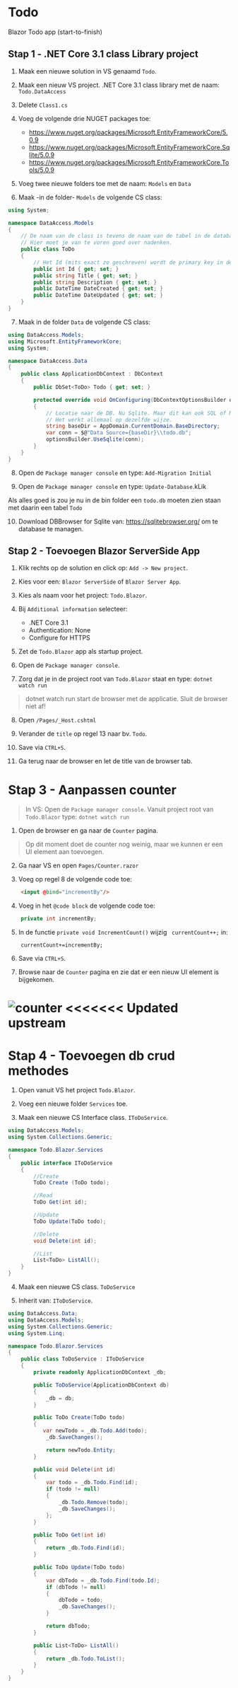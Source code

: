 # Todo

Blazor Todo app (start-to-finish)

## Stap 1 - .NET Core 3.1 class Library project

1. Maak een nieuwe solution in VS genaamd `Todo`.

2. Maak een nieuw VS project. .NET Core 3.1 class library met de naam: `Todo.DataAccess`
3. Delete `Class1.cs`
4. Voeg de volgende drie NUGET packages toe:
    - https://www.nuget.org/packages/Microsoft.EntityFrameworkCore/5.0.9
    - https://www.nuget.org/packages/Microsoft.EntityFrameworkCore.Sqlite/5.0.9
    - https://www.nuget.org/packages/Microsoft.EntityFrameworkCore.Tools/5.0.9
5. Voeg twee nieuwe folders toe met de naam: `Models` en `Data`
6. Maak -in de folder- `Models` de volgende CS class:

```csharp
using System;

namespace DataAccess.Models
{
    // De naam van de class is tevens de naam van de tabel in de database.
    // Hier moet je van te voren goed over nadenken.
    public class ToDo
    {
        // Het Id (mits exact zo geschreven) wordt de primary key in de database
        public int Id { get; set; }
        public string Title { get; set; }
        public string Description { get; set; }
        public DateTime DateCreated { get; set; }
        public DateTime DateUpdated { get; set; }
    }
}
```

7. Maak in de folder `Data` de volgende CS class:

```csharp
using DataAccess.Models;
using Microsoft.EntityFrameworkCore;
using System;

namespace DataAccess.Data
{
    public class ApplicationDbContext : DbContext
    {
        public DbSet<ToDo> Todo { get; set; }

        protected override void OnConfiguring(DbContextOptionsBuilder optionsBuilder)
        {
            // Locatie naar de DB. Nu Sqlite. Maar dit kan ook SQL of MongoDB zijn.
            // Het werkt allemaal op dezelfde wijze.
            string baseDir = AppDomain.CurrentDomain.BaseDirectory;
            var conn = $@"Data Source={baseDir}\\todo.db";
            optionsBuilder.UseSqlite(conn);
        }
    }
}
```

8. Open de `Package manager console` en type: `Add-Migration Initial`

9. Open de `Package manager console` en type: `Update-Database`.kLik

Als alles goed is zou je nu in de bin folder een `todo.db` moeten zien staan met daarin een tabel `Todo`

10. Download DBBrowser for Sqlite van: https://sqlitebrowser.org/ om te database te managen.

## Stap 2 - Toevoegen Blazor ServerSide App

1. Klik rechts op de solution en click op: `Add -> New project`.

2. Kies voor een: `Blazor ServerSide` of `Blazor Server App`.

3. Kies als naam voor het project: `Todo.Blazor`.

4. Bij `Additional information` selecteer:
    - .NET Core 3.1
    - Authentication: None
    - Configure for HTTPS

5. Zet de `Todo.Blazor` app als startup project.

6. Open de `Package manager console`.

7. Zorg dat je in de project root van `Todo.Blazor` staat en type: `dotnet watch run`

> dotnet watch run start de browser met de applicatie. Sluit de browser niet af!

8. Open `/Pages/_Host.cshtml`

9. Verander de `title` op regel 13 naar bv. `Todo`.

10. Save via `CTRL+S`.

11. Ga terug naar de browser en let de title van de browser tab.

# Stap 3 - Aanpassen counter

> In VS: Open de `Package manager console`. Vanuit project root van `Todo.Blazor` type: `dotnet watch run`

1. Open de browser en ga naar de `Counter` pagina.

> Op dit moment doet de counter nog weinig, maar we kunnen er een UI element aan toevoegen.

2. Ga naar VS en open `Pages/Counter.razor`

3. Voeg op regel 8 de volgende code toe:

```html
    <input @bind="incrementBy"/>
```

4. Voeg in het `@code block` de volgende code toe:

```csharp
    private int incrementBy;
```

5. In de functie `private void IncrementCount()` wijzig ` currentCount++;` in:

```charp
    currentCount+=incrementBy;
```

6. Save via `CTRL+S`.

7. Browse naar de `Counter` pagina en zie dat er een nieuw UI element is bijgekomen.

![counter](./assets/counter.png)
<<<<<<< Updated upstream
=======

# Stap 4 - Toevoegen db crud methodes

1. Open vanuit VS het project `Todo.Blazor`.

2. Voeg een nieuwe folder `Services` toe.

3. Maak een nieuwe CS Interface class. `IToDoService`.

```csharp
using DataAccess.Models;
using System.Collections.Generic;

namespace Todo.Blazor.Services
{
    public interface IToDoService
    {
        //Create
        ToDo Create (ToDo todo);

        //Read
        ToDo Get(int id);

        //Update
        ToDo Update(ToDo todo);

        //Delete
        void Delete(int id);

        //List
        List<ToDo> ListAll();
    }
}
```

4. Maak een nieuwe CS class. `ToDoService`

5. Inherit van: `IToDoService`.

```csharp
using DataAccess.Data;
using DataAccess.Models;
using System.Collections.Generic;
using System.Linq;

namespace Todo.Blazor.Services
{
    public class ToDoService : IToDoService
    {
        private readonly ApplicationDbContext _db;

        public ToDoService(ApplicationDbContext db)
        {
            _db = db;
        }

        public ToDo Create(ToDo todo)
        {
           var newTodo = _db.Todo.Add(todo);
            _db.SaveChanges();

            return newTodo.Entity;
        }

        public void Delete(int id)
        {
            var todo = _db.Todo.Find(id);
            if (todo != null)
            {
                _db.Todo.Remove(todo);
                _db.SaveChanges();
            };
        }

        public ToDo Get(int id)
        {
            return _db.Todo.Find(id);
        }

        public ToDo Update(ToDo todo)
        {
            var dbTodo = _db.Todo.Find(todo.Id);
            if (dbTodo != null)
            {
                dbTodo = todo;
                _db.SaveChanges();
            }

            return dbTodo;
        }

        public List<ToDo> ListAll()
        {
            return _db.Todo.ToList();
        }
    }
}
```